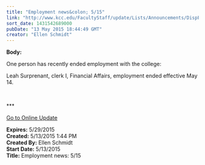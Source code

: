 ```yaml
---
title: "Employment news&colon; 5/15"
link: "http://www.kcc.edu/FacultyStaff/update/Lists/Announcements/DispForm.aspx?ID=1929"
sort_date: 1431542689000
pubDate: "13 May 2015 18:44:49 GMT"
creator: "Ellen Schmidt"
---
```


<div><b>Body:</b> <div class="ExternalClass5A8D80854B254E4383C3BDA5BAC345D7"><p>One person has recently ended employment with the college:</p>
<p>Leah Surprenant, clerk I, Financial Affairs, employment ended effective May 14.</p>
<p> </p>
<p>***</p>
<p><a href="/update">Go to Online Update</a></p></div></div>
<div><b>Expires:</b> 5/29/2015</div>
<div><b>Created:</b> 5/13/2015 1:44 PM</div>
<div><b>Created By:</b> Ellen Schmidt</div>
<div><b>Start Date:</b> 5/13/2015</div>
<div><b>Title:</b> Employment news: 5/15</div>
